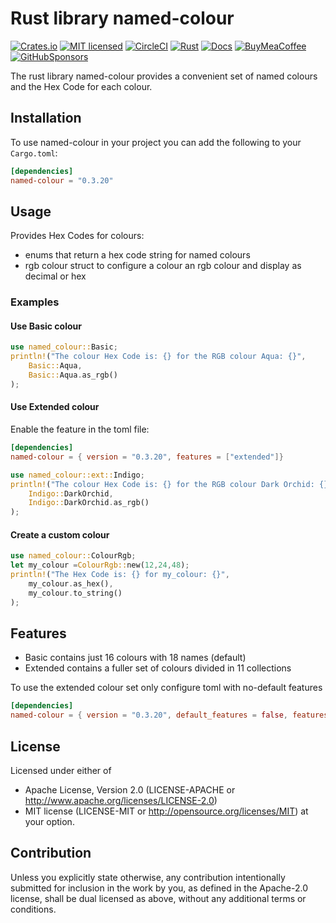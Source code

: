 # Rust library named-colour

[![Crates.io][crates-badge]][crates-url]
[![MIT licensed][mit-badge]][mit-url]
[![CircleCI][circle-badge]][circle-url]
[![Rust][version-badge]][version-url]
[![Docs][docs-badge]][docs-url]
[![BuyMeaCoffee][bmac-badge]][bmac-url]
[![GitHubSponsors][ghub-badge]][ghub-url]

[crates-badge]: https://img.shields.io/crates/v/named-colour.svg
[crates-url]: https://crates.io/crates/named-colour
[mit-badge]: https://img.shields.io/badge/license-MIT-blue.svg
[mit-url]: https://github.com/jerusdp/named-colour/blob/main/LICENSE-MIT
[circle-badge]: https://dl.circleci.com/status-badge/img/gh/jerus-org/named-colour/tree/main.svg?style=svg
[circle-url]: https://dl.circleci.com/status-badge/redirect/gh/jerus-org/named-colour/tree/main
[version-badge]: https://img.shields.io/badge/rust-1.75+-orange.svg
[version-url]: https://www.rust-lang.org
[docs-badge]:  https://docs.rs/named-colour/badge.svg
[docs-url]:  https://docs.rs/named-colour
[bmac-badge]: https://badgen.net/badge/icon/buymeacoffee?color=yellow&icon=buymeacoffee&label
[bmac-url]: https://buymeacoffee.com/jerusdp
[ghub-badge]: https://img.shields.io/badge/sponsor-30363D?logo=GitHub-Sponsors&logoColor=#white
[ghub-url]: https://github.com/sponsors/jerusdp

The rust library named-colour provides a convenient set of named colours and the Hex Code for each colour.

## Installation

To use named-colour in your project you can add the following to your `Cargo.toml`:

```toml
[dependencies]
named-colour = "0.3.20"
```

## Usage

Provides Hex Codes for colours:

- enums that return a hex code string for named colours
- rgb colour struct to configure a colour an rgb colour and display as decimal or hex

### Examples

#### Use Basic colour

```rust
use named_colour::Basic;
println!("The colour Hex Code is: {} for the RGB colour Aqua: {}",
    Basic::Aqua,
    Basic::Aqua.as_rgb()
);
```

#### Use Extended colour

Enable the feature in the toml file:

```toml
[dependencies]
named-colour = { version = "0.3.20", features = ["extended"]}
```

```rust
use named_colour::ext::Indigo;
println!("The colour Hex Code is: {} for the RGB colour Dark Orchid: {}",
    Indigo::DarkOrchid,
    Indigo::DarkOrchid.as_rgb()
);
```

#### Create a custom colour

```rust
use named_colour::ColourRgb;
let my_colour =ColourRgb::new(12,24,48);
println!("The Hex Code is: {} for my_colour: {}",
    my_colour.as_hex(),
    my_colour.to_string()
);
```

## Features

- Basic contains just 16 colours with 18 names (default)
- Extended contains a fuller set of colours divided in 11 collections

To use the extended colour set only configure toml with no-default features

```toml
[dependencies]
named-colour = { version = "0.3.20", default_features = false, features = ["extended"]}
```

## License

Licensed under either of

- Apache License, Version 2.0 (LICENSE-APACHE or <http://www.apache.org/licenses/LICENSE-2.0>)
- MIT license (LICENSE-MIT or <http://opensource.org/licenses/MIT>)
at your option.

## Contribution

Unless you explicitly state otherwise, any contribution intentionally submitted
for inclusion in the work by you, as defined in the Apache-2.0 license, shall be
dual licensed as above, without any additional terms or conditions.
